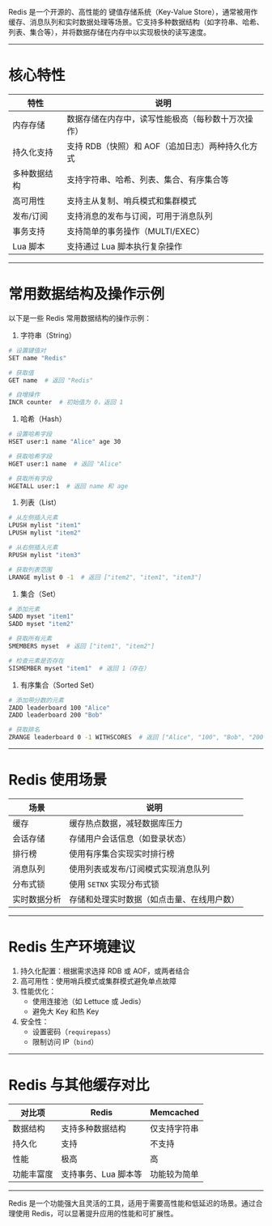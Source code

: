 Redis 是一个开源的、高性能的 键值存储系统（Key-Value Store），通常被用作缓存、消息队列和实时数据处理等场景。它支持多种数据结构（如字符串、哈希、列表、集合等），并将数据存储在内存中以实现极快的读写速度。

---

# 核心特性

| 特性               | 说明                                                                 |
|--------------------|----------------------------------------------------------------------|
| 内存存储       | 数据存储在内存中，读写性能极高（每秒数十万次操作）                   |
| 持久化支持     | 支持 RDB（快照）和 AOF（追加日志）两种持久化方式                      |
| 多种数据结构   | 支持字符串、哈希、列表、集合、有序集合等                              |
| 高可用性       | 支持主从复制、哨兵模式和集群模式                                      |
| 发布/订阅      | 支持消息的发布与订阅，可用于消息队列                                  |
| 事务支持       | 支持简单的事务操作（MULTI/EXEC）                                      |
| Lua 脚本       | 支持通过 Lua 脚本执行复杂操作                                         |

---

# 常用数据结构及操作示例
以下是一些 Redis 常用数据结构的操作示例：
 1. 字符串（String）
```bash
# 设置键值对
SET name "Redis"

# 获取值
GET name  # 返回 "Redis"

# 自增操作
INCR counter  # 初始值为 0，返回 1
```

 1. 哈希（Hash）
```bash
# 设置哈希字段
HSET user:1 name "Alice" age 30

# 获取哈希字段
HGET user:1 name  # 返回 "Alice"

# 获取所有字段
HGETALL user:1  # 返回 name 和 age
```

 1. 列表（List）
```bash
# 从左侧插入元素
LPUSH mylist "item1"
LPUSH mylist "item2"

# 从右侧插入元素
RPUSH mylist "item3"

# 获取列表范围
LRANGE mylist 0 -1  # 返回 ["item2", "item1", "item3"]
```

 1. 集合（Set）
```bash
# 添加元素
SADD myset "item1"
SADD myset "item2"

# 获取所有元素
SMEMBERS myset  # 返回 ["item1", "item2"]

# 检查元素是否存在
SISMEMBER myset "item1"  # 返回 1（存在）
```

 1. 有序集合（Sorted Set）
```bash
# 添加带分数的元素
ZADD leaderboard 100 "Alice"
ZADD leaderboard 200 "Bob"

# 获取排名
ZRANGE leaderboard 0 -1 WITHSCORES  # 返回 ["Alice", "100", "Bob", "200"]
```

---

# Redis 使用场景

| 场景               | 说明                                                                 |
|--------------------|----------------------------------------------------------------------|
| 缓存           | 缓存热点数据，减轻数据库压力                                         |
| 会话存储       | 存储用户会话信息（如登录状态）                                       |
| 排行榜         | 使用有序集合实现实时排行榜                                           |
| 消息队列       | 使用列表或发布/订阅模式实现消息队列                                  |
| 分布式锁       | 使用 `SETNX` 实现分布式锁                                            |
| 实时数据分析   | 存储和处理实时数据（如点击量、在线用户数）                           |

---
# Redis 生产环境建议
1. 持久化配置：根据需求选择 RDB 或 AOF，或两者结合
2. 高可用性：使用哨兵模式或集群模式避免单点故障
3. 性能优化：
   - 使用连接池（如 Lettuce 或 Jedis）
   - 避免大 Key 和热 Key
4. 安全性：
   - 设置密码（`requirepass`）
   - 限制访问 IP（`bind`）

---

# Redis 与其他缓存对比

| 对比项          | Redis                  | Memcached              |
|-----------------|------------------------|------------------------|
| 数据结构    | 支持多种数据结构       | 仅支持字符串           |
| 持久化      | 支持                   | 不支持                 |
| 性能        | 极高                   | 高                     |
| 功能丰富度  | 支持事务、Lua 脚本等   | 功能较为简单           |

---

Redis 是一个功能强大且灵活的工具，适用于需要高性能和低延迟的场景。通过合理使用 Redis，可以显著提升应用的性能和可扩展性。